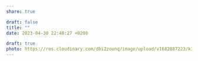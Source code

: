 ```yaml
---
share: true

draft: false
title: ""
date: 2023-04-30 22:40:27 +0200

draft: true
photo: https://res.cloudinary.com/dbi2zounq/image/upload/v1682887223/k18huqokzvcsae2gatjf.jpg
---
```

